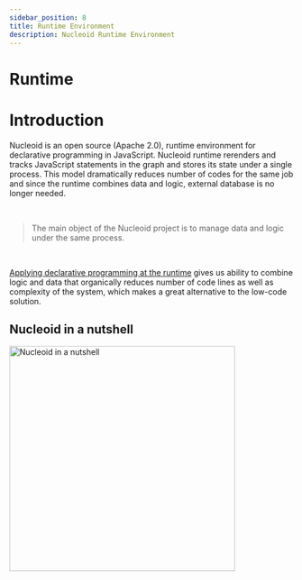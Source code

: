 ```yaml
---
sidebar_position: 8
title: Runtime Environment
description: Nucleoid Runtime Environment
---
```


# Runtime

# Introduction

Nucleoid is an open source (Apache 2.0), runtime environment for declarative programming in JavaScript. Nucleoid runtime rerenders and tracks JavaScript statements in the graph and stores its state under a single process. This model dramatically reduces number of codes for the same job and since the runtime combines data and logic, external database is no longer needed.

<br/>

> The main object of the Nucleoid project is to manage data and logic under the same process.

<br/>

<u>Applying declarative programming at the runtime</u> gives us ability to combine logic and data that organically reduces number of code lines as well as complexity of the system, which makes a great alternative to the low-code solution.

## Nucleoid in a nutshell

<img src="https://cdn.nucleoid.com/media/nucleoid-in-a-nutshell.jpg" alt="Nucleoid in a nutshell" width="400" />

